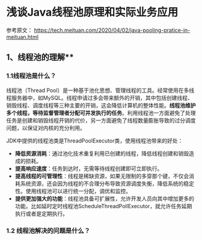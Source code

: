 # 浅谈Java线程池原理和实际业务应用

参考原文： https://tech.meituan.com/2020/04/02/java-pooling-pratice-in-meituan.html 

## 1、线程池的理解**

### 1.1线程池是什么？

线程池（Thread Pool）是一种基于池化思想、管理线程的工具。经常使用在多线程服务器中，如MySQL。线程申请过多会带来额外的开销，其中包括创建线程、销毁线程、调度线程等三种主要的开销，这会降低计算机的整体性能。**线程池维护多个线程，等待监督管理者分配可并发执行的任务**。利用线程池一方面避免了处理任务是创建和销毁线程开销的代价，另一方面避免了线程数量膨胀导致的过分调度问题，以保证对内核的充分利用。

JDK中提供的线程池类是ThreadPoolExecutor类，使用线程池带来的好处：

- **降低资源消耗**：通过池化技术重复利用已创建的线程，降低线程创建和销毁造成的损耗。
- **提高响应速度**：任务到达时，无需等待线程创建即可立即执行。
- **提高线程的可管理性**：线程是稀缺资源，如果无限制的多穿那个键，不仅会消耗系统资源，还会因为线程的不合理分布导致资源调度失衡，降低系统的稳定性。使用线程池可以进行统一分配，调优和监控。
- **提供更加强大的功能**：线程池具备可扩展性，允许开发人员向其中增加更多的功能。比如延时定时线程池ScheduleThreadPollExecutor，就允许任务延期执行或者是定期执行。

### 1.2 线程池解决的问题是什么？